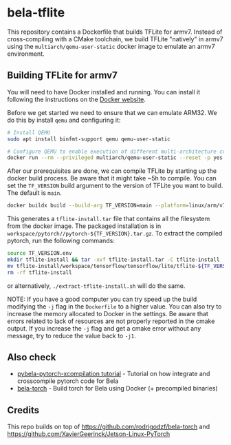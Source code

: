 # bela-tflite

This repository contains a Dockerfile that builds TFLite for armv7. Instead of cross-compiling with a CMake toolchain, we build TFLite "natively" in armv7 using the `multiarch/qemu-user-static` docker image to emulate an armv7 environment.

## Building TFLite for armv7

You will need to have Docker installed and running. You can install it following the instructions on the [Docker website](https://docs.docker.com/get-docker/).

Before we get started we need to ensure that we can emulate ARM32. We do this by install `qemu` and configuring it:

```bash
# Install QEMU
sudo apt install binfmt-support qemu qemu-user-static

# Configure QEMU to enable execution of different multi-architecture containers by QEMU and binfmt_misc
docker run --rm --privileged multiarch/qemu-user-static --reset -p yes
```

After our prerequisites are done, we can compile TFLite by starting up the docker build process. Be aware that it might take ~5h to compile. You can set the `TF_VERSION` build argument to the version of TFLite you want to build. The default is `main`.

```bash
docker buildx build --build-arg TF_VERSION=main --platform=linux/arm/v7 --progress=plain --output type=tar,dest=tflite-install.tar .
```

This generates a `tflite-install.tar` file that contains all the filesystem from the docker image. The packaged installation is in `workspace/pytorch//pytorch-${TF_VERSION}.tar.gz`. To extract the compiled pytorch, run the following commands:

```bash
source TF_VERSION.env
mkdir tflite-install && tar -xvf tflite-install.tar -C tflite-install
mv tflite-install/workspace/tensorflow/tensorflow/lite/tflite-${TF_VERSION}.tar.gz ./
rm -rf tflite-install
```

or alternatively, `./extract-tflite-install.sh` will do the same.

NOTE: If you have a good computer you can try speed up the build modifying the `-j` flag in the `Dockerfile` to a higher value. You can also try to increase the memory allocated to Docker in the settings. Be aware that errors related to lack of resources are not properly reported in the cmake output. If you increase the `-j` flag and get a cmake error without any message, try to reduce the value back to `-j1`.

## Also check

- [pybela-pytorch-xcompilation tutorial](https://github.com/pelinski/pybela-pytorch-xc-tutorial) - Tutorial on how integrate and crosscompile pytorch code for Bela
- [bela-torch](https://github.com/pelinski/bela-torch) - Build torch for Bela using Docker (+ precompiled binaries)

## Credits

This repo builds on top of https://github.com/rodrigodzf/bela-torch and https://github.com/XavierGeerinck/Jetson-Linux-PyTorch
